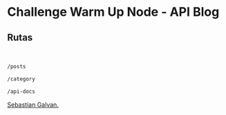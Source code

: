 # Challenge Warm Up Node - API Blog


## Rutas
<br>

```bash
/posts
```

```bash
/category
```

```bash
/api-docs
```


[Sebastian Galvan.](https://www.linkedin.com/in/sebastian-galvan/)